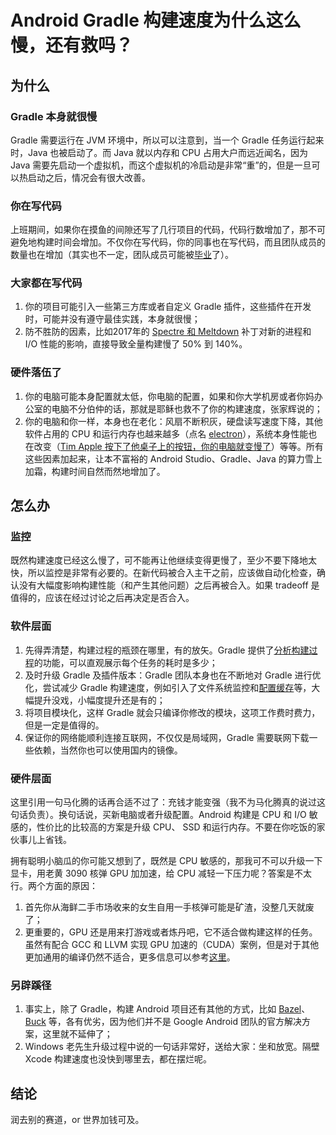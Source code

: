 # Android Gradle 构建速度为什么这么慢，还有救吗？

## 为什么
### Gradle 本身就很慢
Gradle 需要运行在 JVM 环境中，所以可以注意到，当一个 Gradle 任务运行起来时，Java 也被启动了。而 Java 就以内存和 CPU 占用大户而远近闻名，因为 Java 需要先启动一个虚拟机，而这个虚拟机的冷启动是非常“重”的，但是一旦可以热启动之后，情况会有很大改善。

### 你在写代码
上班期间，如果你在摸鱼的间隙还写了几行项目的代码，代码行数增加了，那不可避免地构建时间会增加。不仅你在写代码，你的同事也在写代码，而且团队成员的数量也在增加（其实也不一定，团队成员可能被[毕业](https://www.zhihu.com/question/525382704)了）。

### 大家都在写代码
1. 你的项目可能引入一些第三方库或者自定义 Gradle 插件，这些插件在开发时，可能并没有遵守最佳实践，本身就很慢；
1. 防不胜防的因素，比如2017年的 [Spectre 和 Meltdown](https://www.cloudflare.com/zh-cn/learning/security/threats/meltdown-spectre/) 补丁对新的进程和 I/O 性能的影响，直接导致全量构建慢了 50% 到 140%。

### 硬件落伍了
1. 你的电脑可能本身配置就太低，你电脑的配置，如果和你大学机房或者你妈办公室的电脑不分伯仲的话，那就是耶稣也救不了你的构建速度，张家辉说的；
2. 你的电脑和你一样，本身也在老化：风扇不断积灰，硬盘读写速度下降，其他软件占用的 CPU 和运行内存也越来越多（点名 [electron](https://www.electronjs.org/)），系统本身性能也在改变（[Tim Apple 按下了他桌子上的按钮，你的电脑就变慢了](https://www.pingwest.com/a/148190)）等等。所有这些因素加起来，让本不富裕的 Android Studio、Gradle、Java 的算力雪上加霜，构建时间自然而然地增加了。

## 怎么办
### 监控
既然构建速度已经这么慢了，可不能再让他继续变得更慢了，至少不要下降地太快，所以监控是非常有必要的。在新代码被合入主干之前，应该做自动化检查，确认没有大幅度影响构建性能（和产生其他问题）之后再被合入。如果 tradeoff 是值得的，应该在经过讨论之后再决定是否合入。

### 软件层面
1. 先得弄清楚，构建过程的瓶颈在哪里，有的放矢。Gradle 提供了[分析构建过程](https://developer.android.com/studio/build/profile-your-build)的功能，可以直观展示每个任务的耗时是多少；
1. 及时升级 Gradle 及插件版本：Gradle 团队本身也在不断地对 Gradle 进行优化，尝试减少 Gradle 构建速度，例如引入了文件系统监控和[配置缓存](https://blog.Gradle.org/introducing-configuration-caching)等，大幅提升没戏，小幅度提升还是有的；
1. 将项目模块化，这样 Gradle 就会只编译你修改的模块，这项工作费时费力，但是一定是值得的。
1. 保证你的网络能顺利连接互联网，不仅仅是局域网，Gradle 需要联网下载一些依赖，当然你也可以使用国内的镜像。

### 硬件层面
这里引用一句马化腾的话再合适不过了：充钱才能变强（我不为马化腾真的说过这句话负责）。换句话说，买新电脑或者升级配置。Android 构建是 CPU 和 I/O 敏感的，性价比的比较高的方案是升级 CPU、 SSD 和运行内存。不要在你吃饭的家伙事儿上省钱。

拥有聪明小脑瓜的你可能又想到了，既然是 CPU 敏感的，那我可不可以升级一下显卡，用老黄 3090 核弹 GPU 加加速，给 CPU 减轻一下压力呢？答案是不太行。两个方面的原因：

1. 首先你从海鲜二手市场收来的女生自用一手核弹可能是矿渣，没整几天就废了；
1. 更重要的，GPU 还是用来打游戏或者炼丹吧，它不适合做构建这样的任务。虽然有配合 GCC 和 LLVM 实现 GPU 加速的（CUDA）案例，但是对于其他更加通用的编译仍然不适合，更多信息可以参考[这里](https://stackoverflow.com/questions/8417053/is-it-possible-to-use-gpu-acceleration-on-compiling-multiple-programs-on-a-gcc-c)。

### 另辟蹊径
1. 事实上，除了 Gradle，构建 Android 项目还有其他的方式，比如 [Bazel](https://developer.android.com/codelabs/bazel-android-intro#0)、[Buck](https://buck.build/) 等，各有优劣，因为他们并不是 Google Android 团队的官方解决方案，这里就不延伸了；
1. Windows 老先生升级过程中说的一句话非常好，送给大家：坐和放宽。隔壁 Xcode 构建速度也没快到哪里去，都在摆烂呢。

## 结论
润去别的赛道，or 世界加钱可及。